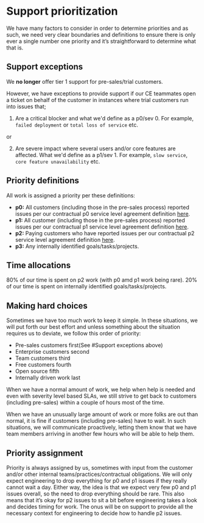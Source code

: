 # Support prioritization

We have many factors to consider in order to determine priorities and as such, we need very clear boundaries and definitions to ensure there is only ever a single number one priority and it’s straightforward to determine what that is.

## Support exceptions

We **no longer** offer tier 1 support for pre-sales/trial customers.

However, we have exceptions to provide support if our CE teammates open a ticket on behalf of the customer
in instances where trial customers run into issues that;

1. Are a critical blocker and what we'd define as a p0/sev 0. For example, `failed deployment` or `total loss of service` etc.

or

2. Are severe impact where several users and/or core features are affected. What we'd define as a p1/sev 1. For example, `slow service`, `core feature unavailability` etc.

## Priority definitions

All work is assigned a priority per these definitions:

- **p0:** All customers (including those in the pre-sales process) reported issues per our contractual p0 service level agreement definition [here](../index.md#our-service-level-agreements-slas).
- **p1:** All customer (including those in the pre-sales process) reported issues per our contractual p1 service level agreement definition [here](../index.md#our-service-level-agreements-slas).
- **p2:** Paying customers who have reported issues per our contractual p2 service level agreement definition [here](../index.md#our-service-level-agreements-slas).
- **p3:** Any internally identified goals/tasks/projects.

## Time allocations

80% of our time is spent on p2 work (with p0 amd p1 work being rare). 20% of our time is spent on internally identified goals/tasks/projects.

## Making hard choices

Sometimes we have too much work to keep it simple. In these situations, we will put forth our best effort and unless something about the situation requires us to deviate, we follow this order of priority:

- Pre-sales customers first(See #Support exceptions above)
- Enterprise customers second
- Team customers third
- Free customers fourth
- Open source fifth
- Internally driven work last

When we have a normal amount of work, we help when help is needed and even with severity level based SLAs, we still strive to get back to customers (including pre-sales) within a couple of hours most of the time.

When we have an unusually large amount of work or more folks are out than normal, it is fine if customers (including pre-sales) have to wait. In such situations, we will communicate proactively, letting them know that we have team members arriving in another few hours who will be able to help them.

## Priority assignment

Priority is always assigned by us, sometimes with input from the customer and/or other internal teams/practices/contractual obligations. We will only expect engineering to drop everything for p0 and p1 issues if they really cannot wait a day. Either way, the idea is that we expect very few p0 and p1 issues overall, so the need to drop everything should be rare. This also means that it’s okay for p2 issues to sit a bit before engineering takes a look and decides timing for work. The onus will be on support to provide all the necessary context for engineering to decide how to handle p2 issues.
